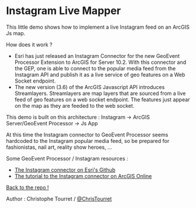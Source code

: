 Instagram Live Mapper
=====================

This little demo shows how to implement a live Instagram feed on an ArcGIS Js map.

How does it work ?

- Esri has just released an Instagram Connector for the new GeoEvent Processor Extension to ArcGIS for Server 10.2. With this connector and the GEP, one is able to connect to the popular media feed from the Instagram API and publish it as a live service of geo features on a Web Socket endpoint.
- The new version (3.6) of the ArcGIS Javascript API introduces Streamlayers. Streamlayers are map layers that are sourced from a live feed of geo features on a web socket endpoint. The features just appear on the map as they are feeded to the web socket.

This demo is built on this architecture : Instagram -> ArcGIS Server/GeoEvent Processor -> Js App

At this time the Instagram connector to GeoEvent Processor seems hardcoded to the Instagram popular media feed, so be prepared for fashionistas, nail art, reality show heroes, ...

Some GeoEvent Processor / Instagram resources :
- <a href="https://github.com/Esri/instagram-for-geoevent" target='_blank'>The Instagram connector on Esri's Github</a>
- <a href="http://www.arcgis.com/home/item.html?id=4e33fdcd50f8493286973d412c6c73ba" target='_blank'>The tutorial to the Instagram connector on ArcGIS Online</a>

<a href="http://www.github.com/esrifrance/InstaMap/">Back to the repo !</a>

Author : Christophe Tourret / <a href="http://twitter.com/ChrisTourret">@ChrisTourret</a>